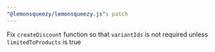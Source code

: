 ```yaml
---
"@lemonsqueezy/lemonsqueezy.js": patch
---
```


Fix `createDiscount` function so that `variantIds` is not required unless `limitedToProducts` is true

